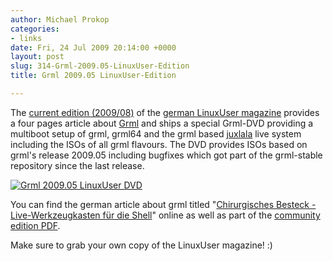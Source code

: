 ```yaml
---
author: Michael Prokop
categories:
- links
date: Fri, 24 Jul 2009 20:14:00 +0000
layout: post
slug: 314-Grml-2009.05-LinuxUser-Edition
title: Grml 2009.05 LinuxUser-Edition

---
```

The [current edition (2009/08\)](http://www.linux-community.de/Internal/Artikel/Print-Artikel/LinuxUser/2009/08) of the [german LinuxUser magazine](http://www.linux-user.de/) provides a four pages article about [Grml](https://grml.org/) and ships a special Grml\-DVD providing a multiboot setup of grml, grml64 and the grml based [juxlala](http://www.jux-net.info/juxlala/) live system including the ISOs of all grml flavours. The DVD provides ISOs based on grml's release 2009\.05 including bugfixes which got part of the grml\-stable repository since the last release.

[![Grml 2009.05 LinuxUser DVD](/images/Abbildung-11_max.serendipityThumb.png)](/images/Abbildung-11_max.png)

You can find the german article about grml titled "[Chirurgisches Besteck \- Live\-Werkzeugkasten für die Shell](http://www.linux-community.de/Internal/Artikel/Print-Artikel/LinuxUser/2009/08/Chirurgisches-Besteck)" online as well as part of the [community edition PDF](http://www.linux-user.de/Downloads/LUCE/2009/lu-ce_2009-08.pdf).

Make sure to grab your own copy of the LinuxUser magazine! :)